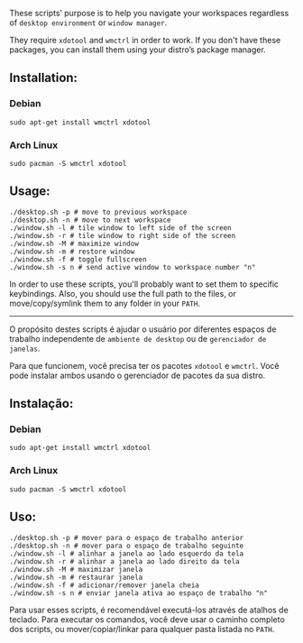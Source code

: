 These scripts’ purpose is to help you navigate your workspaces
regardless of `desktop environment` or `window manager`.

They require `xdotool` and `wmctrl` in order to work.
If you don't have these packages, you can install them using
your distro’s package manager.

## Installation:

### Debian
```
sudo apt-get install wmctrl xdotool
```
### Arch Linux
```
sudo pacman -S wmctrl xdotool
```

## Usage:
```
./desktop.sh -p # move to previous workspace
./desktop.sh -n # move to next workspace
./window.sh -l # tile window to left side of the screen
./window.sh -r # tile window to right side of the screen
./window.sh -M # maximize window
./window.sh -m # restore window
./window.sh -f # toggle fullscreen
./window.sh -s n # send active window to workspace number "n"
```
In order to use these scripts, you'll probably want to set
them to specific keybindings. Also, you should use the full
path to the files, or move/copy/symlink them to any folder in
your `PATH`.

---------

O propósito destes scripts é ajudar o usuário por diferentes
espaços de trabalho independente de `ambiente de desktop` ou de
`gerenciador de janelas`.

Para que funcionem, você precisa ter os pacotes `xdotool` e
`wmctrl`. Você pode instalar ambos usando o gerenciador de
pacotes da sua distro.
## Instalação:

### Debian
```
sudo apt-get install wmctrl xdotool
```
### Arch Linux
```
sudo pacman -S wmctrl xdotool
```

## Uso:
```
./desktop.sh -p # mover para o espaço de trabalho anterior
./desktop.sh -n # mover para o espaço de trabalho seguinte
./window.sh -l # alinhar a janela ao lado esquerdo da tela
./window.sh -r # alinhar a janela ao lado direito da tela
./window.sh -M # maximizar janela
./window.sh -m # restaurar janela
./window.sh -f # adicionar/remover janela cheia
./window.sh -s n # enviar janela ativa ao espaço de trabalho "n"
```
Para usar esses scripts, é recomendável executá-los através de
atalhos de teclado. Para executar os comandos, você deve usar o
caminho completo dos scripts, ou mover/copiar/linkar para
qualquer pasta listada no `PATH`.

